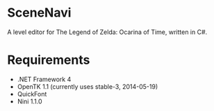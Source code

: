 SceneNavi
=========

A level editor for The Legend of Zelda: Ocarina of Time, written in C#.

Requirements
============

* .NET Framework 4
* OpenTK 1.1 (currently uses stable-3, 2014-05-19)
* QuickFont
* Nini 1.1.0
